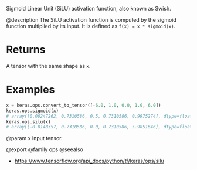 Sigmoid Linear Unit (SiLU) activation function, also known as Swish.

@description
The SiLU activation function is computed by the sigmoid function multiplied
by its input. It is defined as `f(x) = x * sigmoid(x)`.

# Returns
A tensor with the same shape as `x`.

# Examples
```python
x = keras.ops.convert_to_tensor([-6.0, 1.0, 0.0, 1.0, 6.0])
keras.ops.sigmoid(x)
# array([0.00247262, 0.7310586, 0.5, 0.7310586, 0.9975274], dtype=float32)
keras.ops.silu(x)
# array([-0.0148357, 0.7310586, 0.0, 0.7310586, 5.9851646], dtype=float32)
```

@param x Input tensor.

@export
@family ops
@seealso
+ <https://www.tensorflow.org/api_docs/python/tf/keras/ops/silu>
